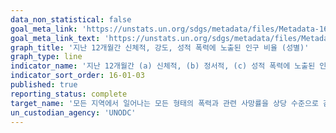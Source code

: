 ```yaml
---
data_non_statistical: false
goal_meta_link: 'https://unstats.un.org/sdgs/metadata/files/Metadata-16-01-03.pdf'
goal_meta_link_text: 'https://unstats.un.org/sdgs/metadata/files/Metadata-16-01-03.pdf'
graph_title: '지난 12개월간 신체적, 강도, 성적 폭력에 노출된 인구 비율 (성별)'
graph_type: line
indicator_name: '지난 12개월간 (a) 신체적, (b) 정서적, (c) 성적 폭력에 노출된 인구비율'
indicator_sort_order: 16-01-03
published: true
reporting_status: complete
target_name: '모든 지역에서 일어나는 모든 형태의 폭력과 관련 사망률을 상당 수준으로 감소'
un_custodian_agency: 'UNODC'
---
```


